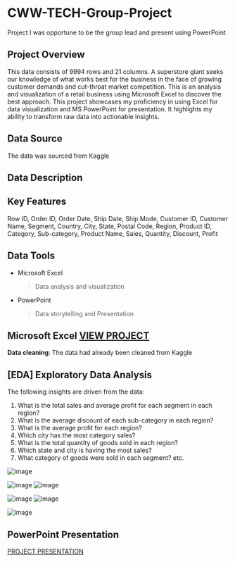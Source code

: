 # CWW-TECH-Group-Project
Project I was opportune to be the group lead and present using PowerPoint

## Project Overview
This data consists of 9994 rows and 21 columns. A superstore giant seeks our knowledge of what works best for the business in the face of growing customer demands and cut-throat market competition. This is an analysis and visualization of a retail business using Microsoft Excel to discover the best approach. This project showcases my proficiency in using Excel for data visualization and MS PowerPoint for presentation. It highlights my ability to transform raw data into actionable insights.



## Data Source
The data was sourced from Kaggle

## Data Description


## Key Features
Row ID, Order ID, Order Date, Ship Date, Ship Mode, Customer ID, Customer Name, Segment, Country, City, State, Postal Code, Region, Product ID, Category, Sub-category, Product Name, Sales, Quantity, Discount, Profit

## Data Tools
* Microsoft Excel
  > Data analysis and visualization
* PowerPoint
  > Data storytelling and Presentation


## Microsoft Excel [VIEW PROJECT](https://us.docworkspace.com/d/sIE6eupNZg--MuwY)

**Data cleaning**: The data had already been cleaned from Kaggle

## [EDA] Exploratory Data Analysis
The following insights are driven from the data:
1. What is the total sales and average profit for each segment in each region?
2. What is the average discount of each sub-category in each region?
3. What is the average profit for each region?
4. Which city has the most category sales?
5. What is the total quantity of goods sold in each region?
6. Which state and city is having the most sales?
7. What category of goods were sold in each segment? etc.


 ![image](https://github.com/user-attachments/assets/7e5e0379-e370-4aad-9369-ed7c88cf34cc)

	
![image](https://github.com/user-attachments/assets/5717b473-21c0-41d5-968f-4b7bdb9b114a)
![image](https://github.com/user-attachments/assets/ce54cf7b-9339-4ab8-b7c3-be572fb91c2b)


![image](https://github.com/user-attachments/assets/64d9b57f-bcbb-4aa2-8292-97ce183c3cdf)
 ![image](https://github.com/user-attachments/assets/992c1689-9309-4854-84f3-5d6ab08db4ff)


 ![image](https://github.com/user-attachments/assets/9ff802b8-e3e2-40cb-be6f-16738e5fbdd1)



## PowerPoint Presentation

[PROJECT PRESENTATION](https://us.docworkspace.com/d/sIDaeupNZ4YrntQY)
